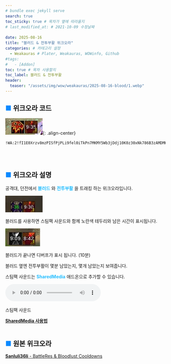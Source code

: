 ```yaml
---
# bundle exec jekyll serve
search: true
toc_sticky: true # 목차가 옆에 따라올지
# last_modified_at: # 2021-10-09 수정날짜

date: 2025-08-16
title: "블러드 & 전투부활 위크오라"
categories: # 카테고리 설정
  - Weakauras # Plater, Weakauras, WOWinfo, Github
#tags:
#   - [Addon]
toc: true # 목차 사용할지
toc_label: 블러드 & 전투부활
header:
  teaser: "/assets/img/wow/weakauras/2025-08-16-blood/1.webp"
---
```


## <span style="color:#0b89ff">■ </span>위크오라 코드

![이미지 설명](/assets/img/wow/weakauras/2025-08-16-blood/1.webp){: .align-center}

```
!WA:2!fI1E0Xrzv8mzPISfPjPLi9fel0iTkPn7MKMY5Wb3jDdj10K0z30xNk786B3zAMDMHVz2KS9W)qoigW3Rkk(aXvQpOiQlkQOIyuHkO2RlOU(c0OIIWb90Jh(dFC0733mBE0KuZ5KD(MzUFF333F37iCOw8u7UJy7UJyTKVf9w0NzpI5OotwEGrKg8yJmC6ednNQdvNqfv0gxN64kLYXYuVesub3b1CSVIgx)qtNJAQNUOlzBs7ZTjpdfkrVFQsEYqKjiwgLZwWYQptQMfrwYZvrJSMsSDCytDFJ1sv08nDS96rYZxH6hv0020pQAw8INr0P9PM5YrOEBQDA4Y7OSorTq2Smgshi5qJ2)ydj6J3iPuGQeBApxIL1G6ErNZRGkka2(PqQnNQsM(sKkDMuPtiLwSaYevxlLIe68KnkLGKjLA0KdnKe)jQdquS8nKSrDXlAPc2HIq0kAowfYBNIPmruPk6Mf8U9lD6cEKHmZB6BusX2mVctV6bED9dBq02XMmlrXJKYNsSZ5BCXv1rPLrrgMSt9iOXu3BAgnmnd2UyEftBCVW2H2Vy4ncxlSdC56o)NiPyzMZwsAWBAG0ttD85NPGOoXtZDRg((UEx)U21Kk5C6W0zx0Izs61hDW87QZ4rPObNPncLrlGejhZleTsG7Uphlh6(JG)52eQvjS1mCOJsOJH2ndrlhf9(f9mpjPvP8fS8nJkIwDTwHEIkPzP45XwP6RyH2q2YQkf8X9pIl3thTQAyWuaxg4gF0nTP3sdnezLw8mMWJ3qdcHI1G2EeFbAG1LyG67Kb(ajpnKBrkRHCKq5XIdjPgSjJYbxtQNJ42KOL5jpPcvVT0ooOK7wYZN4MWoNf5QcPlfQxRt0ZH6dBVKcvBiUd72BfT0UgkroNjJf2kwhc9AO(CA3Mv4MhEi)OyWVTVXCO3enV2(9JH3ouvPe7BWXs520IOK)JBZ9zO4Zx2zsDtFrNPMnqkgjBwuxxRKflGATL9D0MiGFxHWdn12m1D3SOIVVfrI41o6qC0Tk453wAmDACcTmL7oz2Hz1lIHVMA8m2kzzCcJbv8rfzrcdJYPhBWrtiLC400Pcy()4kvr1iRzUOXkyQxPV(6(O7VOAQ8JneTyafxsLGZyuh0OuwCK0Ph5adLS)0LzbZMbE7kM2zDObzdrl5rSYYPwnG6w025mDv2ePpLtbQgrqLfRo4(knFOAff9tGQgr)akt1yznCPt(0KP8DVUSfS51oU2DeLs8lqTB7WeLXtG5vEDKC)SQtEDKxjNPwuIToCCb4TrtpYOm5RQg681DM0o1KMUez3Mw4yhZvhdTulWVeRa1YDlxOSirMOldnDZTdn)iyQ5LdVE4kQIARMbXlLHZKJyx2dVKWAsLIEWwHRe2mSfO1ONdtRsofgDKkOEL8SSYx8IxM6EhtQ79SNyDX)nUuV7oE3DPgRNU6P39QgFV7UR4DdBe2eCvrHwOdKq6ayjqOTOlwea3z94CpbAIMGSigduzW7beJ1BSULIhRZEJXp(48JVN9Wo(492Je(B3DRgF37TNU7vnEVDgF3DQ2vxDfR79OIKHIW8caSEK1v0n9ob3DmbjMIDrmNGVoDqbZd4OtIadE6Znobt2y1k8LybeYGcCZy9CpfFw1qIbnmiFZqN3vRWgQIvMyflybV26zdRcKHv5js1WBC4rIcHPnz041ueeeIeICLzctptve7P(UjS6anN6wkGPQT1pIn12Hnm9jWgkX4gNMxTAolNj7NsULceBTIJEriaz3WgOibSxml7N9fw)osj2DPcQ)WwguV4Y5hrAdtTXTjEErQWU9ObPnc8TSqnwoPPyWFjWkBYISBnMfdqUP6Kzmn)0WSuXrPoA8d7il(WgYe5sZC(lgu17fGpqD5g(GWNWaUxPrnNIybFKiW98MBa(OCwdF4lhUp8Upue4JBa3De4t1mu2yMR29n4Jjdz4)eK(MXnJVzEsgxkrZ0JR4ZtI427Sdx32w2wI1r4McUxWTj(BXwe0RR)mpLB7R(oTi5u0kMjlwIJkFUasq1iO7HBBf4zNNhplZbfjSCBXHhz4KL5eRv34pWn(I3Z9CFn0qdUTSizRUJQk)ztIw0dtvCN(WHlML)4WalJQHSh70adm3A1GAI1DpRGY15kPCgUBCfm5blKyuRpxGawVcQyIXspI765pebyDyLy14MfXe4THIrDnjqKzvsnZwuTpSmFsj3RE1fTfCZUBEf9oblHVwqAb7TLM3o42u)uZt22blOOZGAAlD6LyDN30STv3VN3rpdRKGS7BA1fYqSTm(gucwUZsxyfOo2fG6RC1IYRhWU5vK5119vWagB5gWzd8ezCzEn4XwbTUZLP1letX7ZDKXsp0GdN0DhRM8UCDBMRgoJa8dKHpRa854PzWNxgEGBdoTa8GWxaEO9lery(OF4lkaFj4ldvmGhERWxra(QgWJGo3Vo8nGhf(MW3sa(rYW3jc84mpo8DHzHVhC)rGFm8tGNuaoRa89fGFi(UNqaEA4XGNkc8TXlNsC7ObzMTYeLtXQs4Xeh(bxjObaEJRCwGIgUlKrSnYKqukyClu4rMggeTK8R1IkYa34R8CppQenebPJjyOSG6ZtgOsmreL0kYWt728GdpCsPmlM1O6E2v2p7v3pV9z2e7eo122UDDPPUDbf6fjXiFpBrUK22Q5OM3dJYnVamkVRqMV988MPjNPUZX9AwTZDjLs46mZn8WBKzfr7TQbXmNH)bxOBkt7gHUUBQPnVZqSn92L4RKfPkM6YLq4Nm24yquJQM8Ez1i8rvyn0d7H9BfgjH73a6gFu2PZArMIJ2k5IWzfLJ5tSLl7pj2uCXSydbYtJITFX8k2YQbpvg6LFK7L9l9K4Gs4WBnoD9o0KdgajuQ5DbAaz2z7sydwAJ3V0ekwfirMEcfQPcYxv2OHeDO5iBZXDB3Wnq1muSZr8U(2HxsEAxCOdcYE3wWswD0DhlUmoJa4Vb3jEncEvRD4V2d08AGxwK1if7HVYjAfFXFpGWGJONv4iyJt1rxDWGIXhyeEMRj4mFPEk7X6LHBkfhfNavIFV7EhKnwrwCyMJNqxhBD94P4dsFaIUPsMduKF94CApENxxk0NJd(mEh5DJxn4azkQnXkwQ(pcYQxv1J3pTkshAWNd18CyLbVGUS35wAOX5qKaTXlwVngd4yvKoCcSrOtmSZO7aU(ONVH3ePjf4ahQsQKdLSV09lL4ajHXIaxkoKBuyDrHllQBl4E6l01HD9jXI0lJplCAldy)gImWkd3nu3dZqM3NPhZ7PllEshN8S(wIhx1JKhd)KI3bEhCW6Z9S((CYRQ432TERTn)CpWreGbIinjd87GWrJIr1SgjjYZwNjSH)mGRHpooo8mBg66JuVZL9K1D(pH1El7RfWMPqTZ49S7oJbYTwbdL1ijzFPapzP57OiYmDbABPbqhiOveY2iKdm4JFaMWjKHXbRAcR1aWUFBAySN9zAvYNn2gluLIHQUnZYRYrSjutTGriKRUKBHBb78UeFwHHXH3ETJErS2WzF(HmSpSHmSbj(lNU(3yOLozZe4UbEcBoBhkHp1XB1MLGnh7Pky8cvL1NUmSv3nw3f22OHXnTDT8DSd31ZOMWgCjZ8cGCvkrXk1IKNQmQw494yh0c28VPsnSDVwwqoCq)e1KXvC6eEnhUTqMpErBTxtOPAcnxty9Ok)2H7aEhpyd1eA0aMHp5a8FmG7kCub4DMfExrG3Ta8EcQq)ELH3h8(Xxu6vxsNW3NaRnxSTxwFWc1Bd(JjZ6)f7c(EHpjRzzEBWlTfA(l)0lV9z80WnG7M1hDy7ZmKGtbFMvh7DXDEop2R8fc79PUayVNja7fHNzf9zOrpbd6pe3fGfjhSdnqwWwdcHUWJ(SbyTm2X4aJ9NxdcldxTIrDOvosdxYrLdzkx5)PlHPvRJwYu)LX27NdVdpZkcMFMZhmNjCm0C4zd56pJJq)lW8voe9ITDldFgjNXQF(IXFz8FXOSCUuZOockcPhQh)Ydc)kgQj8Rz4LWVrg(TYWZzap)cGIWVleke(9YWlid)bz4pkd)jzyULa0b)5gXki1eUmz4fnQjCPnc)t4FXkJD0OqEWg(V8AT1eUKdwtqqgUtdwH2GYxN3xeCN)))gHyrxmTd))IKRjSMGQR1eEn1eU4vUSA9pSunH1fyJgicCOAcnGqegJKF3DLkFSJvONAcrLH)ndkjeb4YAxn47O0yjDNmblny4cz2ecM2p8sTSB4LX055bNHxzt1rDH)Imm4PBzIN9i)V
```
<br>
<br>

## <span style="color:#0b89ff">■ </span>위크오라 설명

공격대, 던전에서 **<span style="color:#26beff">블러드</span>** 와 **<span style="color:#26beff">전투부활</span>** 을 트래킹 하는 위크오라입니다.

![이미지 설명](/assets/img/wow/weakauras/2025-08-16-blood/2.webp)

블러드를 사용하면 스팀팩 사운드와 함께 노란색 테두리와 남은 시간이 표시됩니다.

![이미지 설명](/assets/img/wow/weakauras/2025-08-16-blood/3.webp)

블러드가 끝나면 디버프가 표시 됩니다. (10분)

블러드 옆엔 전투부활이 몇분 남았는지, 몇개 남았는지 보여줍니다.

스팀팩 사운드는 **<span style="color:#26beff">SharedMedia</span>** 애드온으로 추가할 수 있습니다.

<audio controls>
    <source src='/assets/img/wow/weakauras/2025-08-16-blood/1-Stimpack.mp3'>
</audio>

스팀팩 사운드

**[SharedMedia 사용법](https://wago.io/ry_EsCrIm)**
<br>
<br>

## <span style="color:#0b89ff">■ </span>원본 위크오라

[**Sanluli36li** - BattleRes & Bloodlust Cooldowns](https://wago.io/ry_EsCrIm)